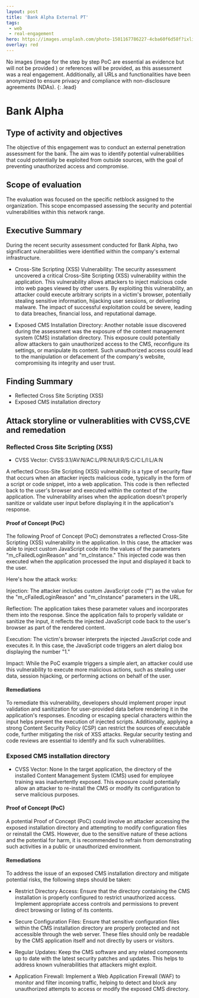 ```yaml
---
layout: post
title: 'Bank Alpha External PT'
tags:
 - web
 - real-engagement
hero: https://images.unsplash.com/photo-1501167786227-4cba60f6d58f?ixlib=rb-4.0.3&ixid=M3wxMjA3fDB8MHxwaG90by1wYWdlfHx8fGVufDB8fHx8fA%3D%3D&auto=format&fit=crop&w=1470&q=80
overlay: red
---
```


No images (image for the step by step PoC are essential as evidence but will not be provided
) or references will be provided, as this assessment was a real engagement. Additionally, all URLs and functionalities have been anonymized to ensure privacy and compliance with non-disclosure agreements (NDAs). {: .lead} <!--break-->

# Bank Alpha

## Type of activity and objectives
The objective of this engagement was to conduct an external penetration assessment for the bank. The aim was to identify potential vulnerabilities that could potentially be exploited from outside sources, with the goal of preventing unauthorized access and compromise.
## Scope of evaluation
The evaluation was focused on the specific netblock assigned to the organization. This scope encompassed assessing the security and potential vulnerabilities within this network range.
## Executive Summary
During the recent security assessment conducted for Bank Alpha, two significant vulnerabilities were identified within the company's external infrastructure. 

- Cross-Site Scripting (XSS) Vulnerability: The security assessment uncovered a critical Cross-Site Scripting (XSS) vulnerability within the application. This vulnerability allows attackers to inject malicious code into web pages viewed by other users. By exploiting this vulnerability, an attacker could execute arbitrary scripts in a victim's browser, potentially stealing sensitive information, hijacking user sessions, or delivering malware. The impact of successful exploitation could be severe, leading to data breaches, financial loss, and reputational damage. 

- Exposed CMS Installation Directory: Another notable issue discovered during the assessment was the exposure of the content management system (CMS) installation directory. This exposure could potentially allow attackers to gain unauthorized access to the CMS, reconfigure its settings, or manipulate its content. Such unauthorized access could lead to the manipulation or defacement of the company's website, compromising its integrity and user trust. 

## Finding Summary
- Reflected Cross Site Scripting (XSS)
- Exposed CMS installation directory
## Attack storyline or vulnerablities with CVSS,CVE and remedation
### Reflected Cross Site Scripting (XSS) 
- CVSS Vector: CVSS:3.1/AV:N/AC:L/PR:N/UI:R/S:C/C:L/I:L/A:N

A reflected Cross-Site Scripting (XSS) vulnerability is a type of security flaw that occurs when an attacker injects malicious code, typically in the form of a script or code snippet, into a web application. This code is then reflected back to the user's browser and executed within the context of the application. The vulnerability arises when the application doesn't properly sanitize or validate user input before displaying it in the application's response.  
#### Proof of Concept (PoC) 
The following Proof of Concept (PoC) demonstrates a reflected Cross-Site Scripting (XSS) vulnerability in the application. In this case, the attacker was able to inject custom JavaScript code into the values of the parameters "m_cFailedLoginReason" and "m_cInstance." This injected code was then executed when the application processed the input and displayed it back to the user.

Here's how the attack works:

Injection: The attacker includes custom JavaScript code ("<script>alert(1)</script>") as the value for the "m_cFailedLoginReason" and "m_cInstance" parameters in the URL.

Reflection: The application takes these parameter values and incorporates them into the response. Since the application fails to properly validate or sanitize the input, it reflects the injected JavaScript code back to the user's browser as part of the rendered content.

Execution: The victim's browser interprets the injected JavaScript code and executes it. In this case, the JavaScript code triggers an alert dialog box displaying the number "1."

Impact: While the PoC example triggers a simple alert, an attacker could use this vulnerability to execute more malicious actions, such as stealing user data, session hijacking, or performing actions on behalf of the user.

#### Remediations
To remediate this vulnerability, developers should implement proper input validation and sanitization for user-provided data before rendering it in the application's responses. Encoding or escaping special characters within the input helps prevent the execution of injected scripts. Additionally, applying a strong Content Security Policy (CSP) can restrict the sources of executable code, further mitigating the risk of XSS attacks. Regular security testing and code reviews are essential to identify and fix such vulnerabilities.

### Exposed CMS installation directory
- CVSS Vector: None
In the target application, the directory of the installed Content Management System (CMS) used for employee training was inadvertently exposed. This exposure could potentially allow an attacker to re-install the CMS or modify its configuration to serve malicious purposes.
#### Proof of Concept (PoC) 
A potential Proof of Concept (PoC) could involve an attacker accessing the exposed installation directory and attempting to modify configuration files or reinstall the CMS. However, due to the sensitive nature of these actions and the potential for harm, it is recommended to refrain from demonstrating such activities in a public or unauthorized environment.
#### Remediations
To address the issue of an exposed CMS installation directory and mitigate potential risks, the following steps should be taken:

- Restrict Directory Access: Ensure that the directory containing the CMS installation is properly configured to restrict unauthorized access. Implement appropriate access controls and permissions to prevent direct browsing or listing of its contents.

- Secure Configuration Files: Ensure that sensitive configuration files within the CMS installation directory are properly protected and not accessible through the web server. These files should only be readable by the CMS application itself and not directly by users or visitors.

- Regular Updates: Keep the CMS software and any related components up to date with the latest security patches and updates. This helps to address known vulnerabilities that attackers might exploit.

- Application Firewall: Implement a Web Application Firewall (WAF) to monitor and filter incoming traffic, helping to detect and block any unauthorized attempts to access or modify the exposed CMS directory.

